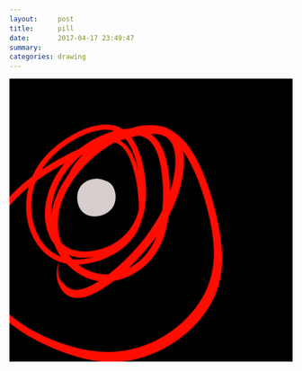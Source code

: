 ```yaml
---
layout:     post
title:      pill
date:       2017-04-17 23:49:47
summary:    
categories: drawing
---
```

![pill](/images/diary/pill.png "I need some.")
